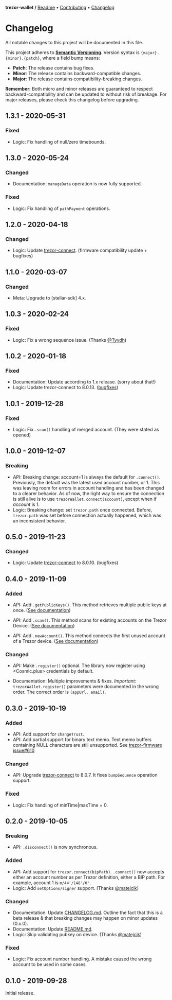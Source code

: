 **trezor-wallet /**
[Readme](https://cosmic.plus/#view:js-trezor-wallet)
• [Contributing](https://cosmic.plus/#view:js-trezor-wallet/CONTRIBUTING)
• [Changelog](https://cosmic.plus/#view:js-trezor-wallet/CHANGELOG)

# Changelog

All notable changes to this project will be documented in this file.

This project adheres to **[Semantic
Versioning](https://semver.org/spec/v2.0.0.html)**. Version syntax is
`{major}.{minor}.{patch}`, where a field bump means:

- **Patch**: The release contains bug fixes.
- **Minor**: The release contains backward-compatible changes.
- **Major**: The release contains compatibility-breaking changes.

**Remember:** Both micro and minor releases are guaranteed to respect
backward-compatibility and can be updated to without risk of breakage. For major
releases, please check this changelog before upgrading.

## 1.3.1 - 2020-05-31

### Fixed

- Logic: Fix handling of null/zero timebounds.

## 1.3.0 - 2020-05-24

### Changed

- Documentation: `manageData` operation is now fully supported.

### Fixed

- Logic: Fix handling of `pathPayment` operations.

## 1.2.0 - 2020-04-18

### Changed

- Logic: Update [trezor-connect]. (firmware compatibility update + bugfixes)

## 1.1.0 - 2020-03-07

### Changed

- Meta: Upgrade to [stellar-sdk] 4.x.

## 1.0.3 - 2020-02-24

### Fixed

- Logic: Fix a wrong sequence issue. (Thanks [@Tyvdh](https://github.com/tyvdh))

## 1.0.2 - 2020-01-18

### Fixed

- Documentation: Update according to 1.x release. (sorry about that!)
- Logic: Update trezor-connect to 8.0.13.
  ([bugfixes](https://github.com/trezor/connect/blob/develop/CHANGELOG.md#8013))

## 1.0.1 - 2019-12-28

### Fixed

- Logic: Fix `.scan()` handling of merged account. (They were stated as opened)

## 1.0.0 - 2019-12-07

### Breaking

- API: Breaking change: account=1 is always the default for `.connect()`.
  Previously, the default was the latest used account number, or 1. This was
  leaving room for errors in account handling and has been changed to a clearer
  behavior. As of now, the right way to ensure the connection is still alive is
  to use `trezorWallet.connect(account)`, except when if _account_ is 1.
- Logic: Breaking change: set `trezor.path` once connected. Before,
  `trezor.path` was set before connection actually happened, which was an
  inconsistent behavior.

## 0.5.0 - 2019-11-23

### Changed

- Logic: Update [trezor-connect] to 8.0.10. (bugfixes)

## 0.4.0 - 2019-11-09

### Added

- API: Add `.getPublicKeys()`. This method retrieves multiple public keys at
  once. ([See
  documentation](https://cosmic.plus/#view:js-trezor-wallet/%23trezorwalletgetpublickeys))

- API: Add `.scan()`. This method scans for existing accounts on the Trezor
  Device. ([See
  documentation](https://cosmic.plus/#view:js-trezor-wallet/%23trezorwalletscan))

- API: Add `.newAccount()`. This method connects the first unused account of a
  Trezor device. ([See
  documentation](https://cosmic.plus/#view:js-trezor-wallet/%23trezorwalletnewaccount))

### Changed

- API: Make `.register()` optional. The library now register using <Cosmic.plus>
  credentials by default.

- Documentation: Multiple improvements & fixes. _Important:_
  `trezorWallet.register()` parameters were documented in the wrong order. The
  correct order is `(appUrl, email)`.

## 0.3.0 - 2019-10-19

### Added

- API: Add support for `changeTrust`.
- API: Add partial support for binary text memo. Text memo buffers containing
  NULL characters are still unsupported. See [trezor-firmware
  issue#610](https://github.com/trezor/trezor-firmware/issues/610)

### Changed

- API: Upgrade [trezor-connect] to 8.0.7. It fixes `bumpSequence` operation
  support.

### Fixed

- Logic: Fix handling of minTime|maxTime = 0.

## 0.2.0 - 2019-10-05

### Breaking

- API: `.disconnect()` is now synchronous.

### Added

- API: Add support for `trezor.connect(bipPath)`. `.connect()` now accepts
  either an account number as per Trezor definition, either a BIP path. For
  example, account 1 is `m/44'/148'/0'`.
- Logic: Add `setOptions/signer` support. (Thanks [@matejcik])

### Changed

- Documentation: Update [CHANGELOG.md]. Outline the fact that this is a beta
  release & that breaking changes may happen on minor updates (0.x.0).
- Documentation: Update [README.md].
- Logic: Skip validating pubkey on device. (Thanks [@matejcik])

### Fixed

- Logic: Fix account number handling. A mistake caused the wrong account to be
  used in some cases.

## 0.1.0 - 2019-09-28

Initial release.

[@matejcik]: https://github.com/matejcik
[readme.md]: https://cosmic.plus/#view:js-trezor-wallet
[changelog.md]: https://cosmic.plus/#view:js-trezor-wallet/CHANGELOG
[trezor-connect]: https://github.com/trezor/connect/blob/develop/CHANGELOG.md
